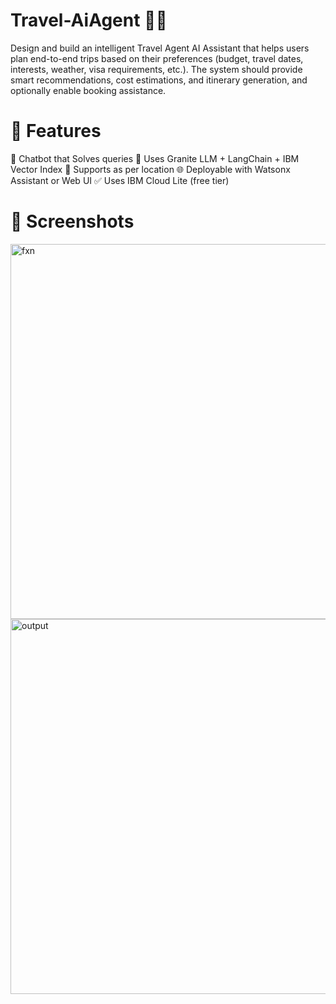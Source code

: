 # Travel-AiAgent 🚃🚃
Design and build an intelligent Travel Agent AI Assistant that helps users plan end-to-end trips based on their preferences (budget, travel dates, interests, weather, visa requirements, etc.). The system should provide smart recommendations, cost estimations, and itinerary generation, and optionally enable booking assistance.
# 🚀 Features
💬 Chatbot that Solves queries
🧠 Uses Granite LLM + LangChain + IBM Vector Index 
🎯 Supports as per location
🌐 Deployable with Watsonx Assistant or Web UI
✅ Uses IBM Cloud Lite (free tier)

# 🚀 Screenshots
<img width="1800" height="600" alt="fxn" src="https://github.com/user-attachments/assets/5d31e755-3964-4f0c-b6c3-548ae6fb6e5e" />

<img width="900" height="600" alt="output" src="https://github.com/user-attachments/assets/a709f81e-be71-460d-8fee-c1115e1c1ab7" />
